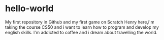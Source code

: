 # hello-world
My first repository in Github and my first game on Scratch
Henry here,i'm taking the course CS50 and i want to learn how to program and develop my english skills.
I'm addicted to coffee and i dream about travelling the world.
